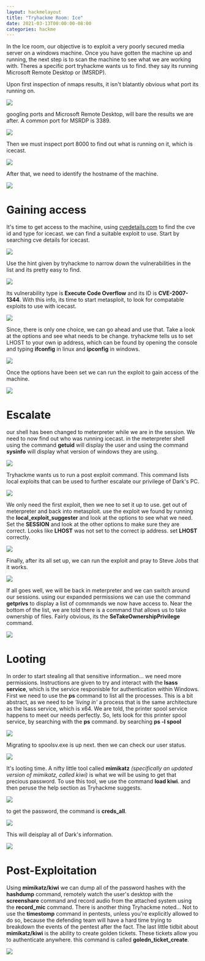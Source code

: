 ```yaml
---
layout: hackmelayout
title: "Tryhackme Room: Ice" 
date: 2021-03-13T00:00:00-08:00 
categories: hackme
---
```


In the Ice room, our objective is to exploit a very poorly secured media server on a windows machine.
Once you have gotten the machine up and running, the next step is to scan the machine to see what we are working with. Theres a specific port tryhackme wants us to find. they say its running Microsoft Remote Desktop or (MSRDP).

Upon first inspection of nmaps results, it isn't blatantly obvious what port its running on.

<img src="Https://clamshatter.github.io/assets/ice2.png">

googling ports and Microsoft Remote Desktop, will bare the results we are after. A common port for MSRDP is 3389.

<img src="https//clamshatter.github.io/assets/ice3.png">

Then we must inspect port 8000 to find out what is running on it, which is icecast.

<img src="https//clamshatter.github.io/assets/ice4.png">

After that, we need to identify the hostname of the machine.

<img src="https//clamshatter.github.io/assets/ice5.png">

<h1>Gaining access</h1>

It's time to get access to the machine, using [cvedetails.com](https://www.cvedetails.com) to find the cve id and type for icecast. we can find a suitable exploit to use. Start by searching cve details for icecast.

<img src="https//clamshatter.github.io/assets/ice6.png">

Use the hint given by tryhackme to narrow down the vulnerabilities in the list and its pretty easy to find.

<img src="https//clamshatter.github.io/assets/ice7.png">

Its vulnerability type is __Execute Code Overflow__ and its ID is __CVE-2007-1344__. With this info, its time to start metasploit, to look for compatable exploits to use with icecast.

<img src="https//clamshatter.github.io/assets/ice8.png">

Since, there is only one choice, we can go ahead and use that. Take a look at the options and see what needs to be change. tryhackme tells us to set LHOST to your own ip address, which can be found by opening the console and typing __ifconfig__ in linux and __ipconfig__ in windows.

<img src="https//clamshatter.github.io/assets/ice9.png">

Once the options have been set we can run the exploit to gain access of the machine. 

<img src="https//clamshatter.github.io/assets/ice10.png">

<h1> Escalate</h1>

our shell has been changed to meterpreter while we are in the session. We need to now find out who was running icecast. in the meterpreter shell using the command __getuid__ will display the user and using the command __sysinfo__ will display what version of windows they are using.

<img src="https//clamshatter.github.io/assets/ice11.png">

Tryhackme wants us to run a post exploit command. This command lists local exploits that can be used to further escalate our privilege of Dark's PC.

<img src="https//clamshatter.github.io/assets/ice13.png">

We only need the first exploit, then we nee to set it up to use. get out of meterpreter and back into metasploit. use the exploit we found by running the __local_exploit_suggester__ and look at the options to see what we need. Set the __SESSION__ and look at the other options to make sure they are correct. Looks like __LHOST__ was not set to the correct ip address. set __LHOST__ correctly.

<img src="https//clamshatter.github.io/assets/ice14.png">

Finally, after its all set up, we can run the exploit and pray to Steve Jobs that it works.

<img src="https//clamshatter.github.io/assets/ice15.png">

If all goes well, we will be back in meterpreter and we can switch around our sessions. using our expanded permissions we can use the command __getprivs__ to display a list of comnmands we now have access to. Near the bottom of the list, we are told there is a command that allows us to take ownership of files. Fairly obvious, its the __SeTakeOwnershipPrivilege__ command.

<img src="https//clamshatter.github.io/assets/ice17.png">

<h1>Looting</h1>

In order to start stealing all that sensitive information... we need more permissions. Instructions are given to try and interact with the __lsass service__, which is the service responisble for authentication within Windows. First we need to use the __ps__ command to list all the processes. This is a bit abstract, as we need to be _'living in'_ a process that is the same architecture as the lsass service, which is x64. We are told, the printer spool service happens to meet our needs perfectly. So, lets look for this printer spool service, by searching with the __ps__ command. by searching __ps -l spool__

<img src="https//clamshatter.github.io/assets/ice18.png">

Migrating to spoolsv.exe is up next. then we can check our user status.

<img src="https//clamshatter.github.io/assets/ice19.png">

It's looting time. A nifty little tool called __mimikatz__ _(specifically an updated version of mimikatz, called kiwi)_ is what we will be using to get that precious password. To use this tool, we use the command __load kiwi__. and then peruse the help section as Tryhackme suggests.

<img src="https//clamshatter.github.io/assets/ice20.png">

to get the password, the command is __creds_all__.

<img src="https//clamshatter.github.io/assets/ice21.png">

This will deisplay all of Dark's information.

<img src="https//clamshatter.github.io/assets/ice23.png">

<h1>Post-Exploitation</h1>

Using __mimikatz/kiwi__ we can dump all of the password hashes with the __hashdump__ command, remotely watch the user's desktop with the __screenshare__ command and record audio from the attached system using the __record_mic__ command. There is another thing Tryhackme noted... Not to use the __timestomp__ command in pentests, unless you're explicitly allowed to do so, because the defending team will have a hard time trying to breakdown the events of the pentest after the fact. The last little tidbit about __mimikatz/kiwi__ is the ability to create golden tickets. These tickets allow you to authenticate anywhere. this command is called __goledn_ticket_create__.

<img src="https//clamshatter.github.io/assets/ice22.png">

